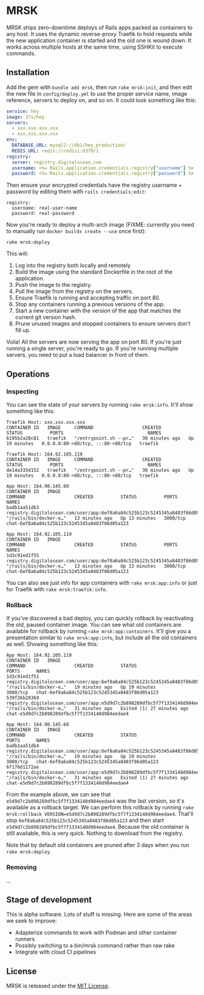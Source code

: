 # MRSK

MRSK ships zero-downtime deploys of Rails apps packed as containers to any host. It uses the dynamic reverse-proxy Traefik to hold requests while the new application container is started and the old one is wound down. It works across multiple hosts at the same time, using SSHKit to execute commands.

## Installation

Add the gem with `bundle add mrsk`, then run `rake mrsk:init`, and then edit the new file in `config/deploy.yml` to use the proper service name, image reference, servers to deploy on, and so on. It could look something like this:

```yaml
service: hey
image: 37s/hey
servers:
  - xxx.xxx.xxx.xxx
  - xxx.xxx.xxx.xxx
env:
  DATABASE_URL: mysql2://db1/hey_production/
  REDIS_URL: redis://redis1:6379/1
registry:
  server: registry.digitalocean.com
  username: <%= Rails.application.credentials.registry["username"] %>
  password: <%= Rails.application.credentials.registry["password"] %>
```

Then ensure your encrypted credentials have the registry username + password by editing them with `rails credentials:edit`:

```
registry:
  username: real-user-name
  password: real-password
```

Now you're ready to deploy a multi-arch image (FIXME: currently you need to manually run `docker buildx create --use` once first):

```
rake mrsk:deploy
```

This will:

1. Log into the registry both locally and remotely
2. Build the image using the standard Dockerfile in the root of the application.
3. Push the image to the registry.
4. Pull the image from the registry on the servers.
5. Ensure Traefik is running and accepting traffic on port 80.
6. Stop any containers running a previous versions of the app.
7. Start a new container with the version of the app that matches the current git version hash.
8. Prune unused images and stopped containers to ensure servers don't fill up.

Voila! All the servers are now serving the app on port 80. If you're just running a single server, you're ready to go. If you're running multiple servers, you need to put a load balancer in front of them.

## Operations

### Inspecting

You can see the state of your servers by running `rake mrsk:info`. It'll show something like this:

```
Traefik Host: xxx.xxx.xxx.xxx
CONTAINER ID   IMAGE     COMMAND                  CREATED          STATUS          PORTS                               NAMES
6195b2a28c81   traefik   "/entrypoint.sh --pr…"   30 minutes ago   Up 19 minutes   0.0.0.0:80->80/tcp, :::80->80/tcp   traefik

Traefik Host: 164.92.105.119
CONTAINER ID   IMAGE     COMMAND                  CREATED          STATUS          PORTS                               NAMES
de14a335d152   traefik   "/entrypoint.sh --pr…"   30 minutes ago   Up 19 minutes   0.0.0.0:80->80/tcp, :::80->80/tcp   traefik

App Host: 164.90.145.60
CONTAINER ID   IMAGE                                                                         COMMAND                  CREATED          STATUS          PORTS      NAMES
badb1aa51db3   registry.digitalocean.com/user/app:6ef8a6a84c525b123c5245345a8483f86d05a123   "/rails/bin/docker-e…"   13 minutes ago   Up 13 minutes   3000/tcp   chat-6ef8a6a84c525b123c5245345a8483f86d05a123

App Host: 164.92.105.119
CONTAINER ID   IMAGE                                                                         COMMAND                  CREATED          STATUS          PORTS      NAMES
1d3c91ed1f55   registry.digitalocean.com/user/app:6ef8a6a84c525b123c5245345a8483f86d05a123   "/rails/bin/docker-e…"   13 minutes ago   Up 13 minutes   3000/tcp   chat-6ef8a6a84c525b123c5245345a8483f86d05a123
```

You can also see just info for app containers with `rake mrsk:app:info` or just for Traefik with `rake mrsk:traefik:info`.

### Rollback

If you've discovered a bad deploy, you can quickly rollback by reactivating the old, paused container image. You can see what old containers are available for rollback by running `rake mrsk:app:containers`. It'll give you a presentation similar to `rake mrsk:app:info`, but include all the old containers as well. Showing something like this:

```
App Host: 164.92.105.119
CONTAINER ID   IMAGE                                                                         COMMAND                  CREATED          STATUS                      PORTS      NAMES
1d3c91ed1f51   registry.digitalocean.com/user/app:6ef8a6a84c525b123c5245345a8483f86d05a123   "/rails/bin/docker-e…"   19 minutes ago   Up 19 minutes               3000/tcp   chat-6ef8a6a84c525b123c5245345a8483f86d05a123
539f26b28369   registry.digitalocean.com/user/app:e5d9d7c2b898289dfbc5f7f1334140d984eedae4   "/rails/bin/docker-e…"   31 minutes ago   Exited (1) 27 minutes ago              chat-e5d9d7c2b898289dfbc5f7f1334140d984eedae4

App Host: 164.90.145.60
CONTAINER ID   IMAGE                                                                         COMMAND                  CREATED          STATUS                      PORTS      NAMES
badb1aa51db4   registry.digitalocean.com/user/app:6ef8a6a84c525b123c5245345a8483f86d05a123   "/rails/bin/docker-e…"   19 minutes ago   Up 19 minutes               3000/tcp   chat-6ef8a6a84c525b123c5245345a8483f86d05a123
6f170d1172ae   registry.digitalocean.com/user/app:e5d9d7c2b898289dfbc5f7f1334140d984eedae4   "/rails/bin/docker-e…"   31 minutes ago   Exited (1) 27 minutes ago              chat-e5d9d7c2b898289dfbc5f7f1334140d984eedae4
```

From the example above, we can see that `e5d9d7c2b898289dfbc5f7f1334140d984eedae4` was the last version, so it's available as a rollback target. We can perform this rollback by running `rake mrsk:rollback VERSION=e5d9d7c2b898289dfbc5f7f1334140d984eedae4`. That'll stop `6ef8a6a84c525b123c5245345a8483f86d05a123` and then start `e5d9d7c2b898289dfbc5f7f1334140d984eedae4`. Because the old container is still available, this is very quick. Nothing to download from the registry.

Note that by default old containers are pruned after 3 days when you run `rake mrsk:deploy`.

### Removing

...

## Stage of development

This is alpha software. Lots of stuff is missing. Here are some of the areas we seek to improve:

- Adapterize commands to work with Podman and other container runners
- Possibly switching to a bin/mrsk command rather than raw rake
- Integrate with cloud CI pipelines

## License

MRSK is released under the [MIT License](https://opensource.org/licenses/MIT).
